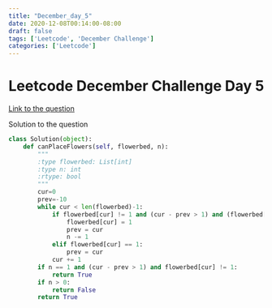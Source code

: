 ```yaml
---
title: "December_day_5"
date: 2020-12-08T00:14:00-08:00
draft: false
tags: ['Leetcode', 'December Challenge']
categories: ['Leetcode']
---
```

# Leetcode December Challenge Day 5

[Link to the question](https://leetcode.com/explore/challenge/card/december-leetcoding-challenge/569/week-1-december-1st-december-7th/3555/ "Day 5")

Solution to the question

```py
class Solution(object):
    def canPlaceFlowers(self, flowerbed, n):
        """
        :type flowerbed: List[int]
        :type n: int
        :rtype: bool
        """
        cur=0
        prev=-10
        while cur < len(flowerbed)-1:
            if flowerbed[cur] != 1 and (cur - prev > 1) and (flowerbed[cur+1]) != 1:
                flowerbed[cur] = 1
                prev = cur
                n -= 1
            elif flowerbed[cur] == 1:
                prev = cur
            cur += 1
        if n == 1 and (cur - prev > 1) and flowerbed[cur] != 1:
            return True
        if n > 0:
            return False
        return True
```
